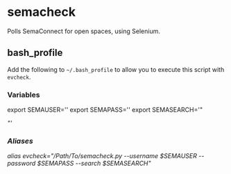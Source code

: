 # semacheck
Polls SemaConnect for open spaces, using Selenium.

## bash_profile

Add the following to `~/.bash_profile` to allow you to execute this script with `evcheck`.

### Variables

export SEMAUSER='<EMAIL>'
export SEMAPASS='<PASS>'
export SEMASEARCH='"<ADDRESS>"'

### Aliases

alias evcheck="/Path/To/semacheck.py --username $SEMAUSER --password $SEMAPASS --search $SEMASEARCH"

